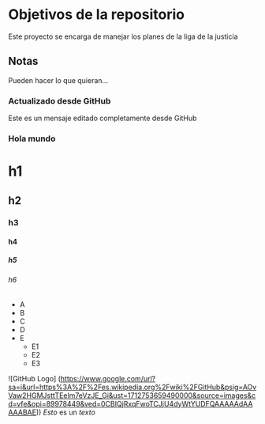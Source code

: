 # Objetivos de la repositorio

Este proyecto se encarga de manejar los planes de la liga de la justicia


## Notas
Pueden hacer lo que quieran...

### Actualizado desde GitHub
Este es un mensaje editado completamente desde GitHub

### Hola mundo

# h1
## h2
### h3
#### h4
##### h5
###### h6

* A
* B
* C
* D
* E
  * E1
  * E2
  * E3

![GitHub Logo] (https://www.google.com/url?sa=i&url=https%3A%2F%2Fes.wikipedia.org%2Fwiki%2FGitHub&psig=AOvVaw2HGMJsttTEelm7eVzJE_Gi&ust=1712753659490000&source=images&cd=vfe&opi=89978449&ved=0CBIQjRxqFwoTCJjU4dyWtYUDFQAAAAAdAAAAABAE))
*Esto* es un _texto_
